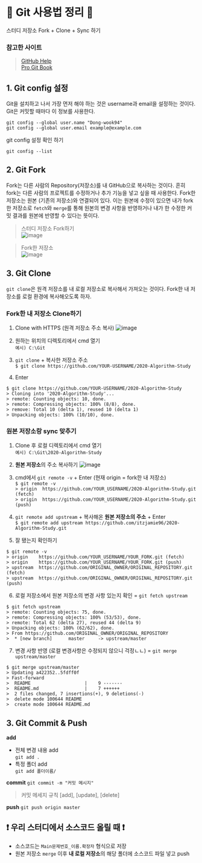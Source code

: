 # :rocket: Git 사용법 정리 :rocket:
스터디 저장소 Fork + Clone + Sync 하기


### 참고한 사이트 
> [GitHub Help](https://help.github.com/en/github)   
> [Pro Git Book](https://git-scm.com/book/en/v2)


## 1. Git config 설정

Git을 설치하고 나서 가장 먼저 해야 하는 것은 username과 email을 설정하는 것이다. Git은 커밋할 때마다 이 정보를 사용한다.

  ```
  git config --global user.name "Dong-wook94"
  git config --global user.email example@example.com
  ```

git config 설정 확인 하기
```
git config --list
```



## 2. Git Fork
Fork는 다른 사람의 Repository(저장소)를 내 GitHub으로 복사하는 것이다. 흔히 fork는 다른 사람의 프로젝트를 수정하거나 추가 기능을 넣고 싶을 때 사용한다. Fork한 저장소는 원본 (기존의 저장소)와 연결되어 있다. 이는 원본에 수정이 있으면 내가 fork한 저장소로 `fetch`와 `merge`를 통해 원본의 변경 사항을 반영하거나 내가 한 수정한 커밋 결과를 원본에 반영할 수 있다는 뜻이다. 

> 스터디 저장소 Fork하기   
![image](https://user-images.githubusercontent.com/53888115/74158015-ad838000-4c5c-11ea-9fba-949af5054164.png)

> Fork한 저장소   
![image](https://user-images.githubusercontent.com/53888115/74160153-52ec2300-4c60-11ea-8ea3-1198e383c570.png)


## 3. Git Clone
`git clone`은 원격 저장소를 내 로컬 저장소로 복사해서 가져오는 것이다. Fork한 내 저장소를 로컬 환경에 복사해오도록 하자. 

### Fork한 내 저장소 Clone하기

1. Clone with HTTPS (원격 저장소 주소 복사)
![image](https://user-images.githubusercontent.com/53888115/74159624-6a76dc00-4c5f-11ea-9288-8be023507ff8.png)

2. 원하는 위치의 디렉토리에서 cmd 열기   
`예시) C:\Git`

3. `git clone` + 복사한 저장소 주소    
`$ git clone https://github.com/YOUR-USERNAME/2020-Algorithm-Study`

4. Enter   
```
$ git clone https://github.com/YOUR-USERNAME/2020-Algorithm-Study   
> Cloning into '2020-Algorithm-Study'...   
> remote: Counting objects: 10, done.   
> remote: Compressing objects: 100% (8/8), done.  
> remove: Total 10 (delta 1), reused 10 (delta 1)   
> Unpacking objects: 100% (10/10), done.
```   


### 원본 저장소랑 sync 맞추기
1. Clone 후 로컬 디렉토리에서 cmd 열기   
`예시) C:\Git\2020-Algorithm-Study`

2. **원본 저장소**의 주소 복사하기
![image](https://user-images.githubusercontent.com/53888115/74162149-8aa89a00-4c63-11ea-8fee-a68869bdd121.png)

3. cmd에서 `git remote -v` + Enter (현재 origin = fork한 내 저장소)   
`$ git remote -v`   
`> origin  https://github.com/YOUR_USERNAME/2020-Algorithm-Study.git (fetch)`   
`> origin  https://github.com/YOUR_USERNAME/2020-Algorithm-Study.git (push)`

4. `git remote add upstream` + 복사해온 **원본 저장소의 주소** + Enter   
`$ git remote add upstream https://github.com/itzjamie96/2020-Algorithm-Study.git`   

5. 잘 됐는지 확인하기
```
$ git remote -v
> origin    https://github.com/YOUR_USERNAME/YOUR_FORK.git (fetch)
> origin    https://github.com/YOUR_USERNAME/YOUR_FORK.git (push)
> upstream  https://github.com/ORIGINAL_OWNER/ORIGINAL_REPOSITORY.git (fetch)
> upstream  https://github.com/ORIGINAL_OWNER/ORIGINAL_REPOSITORY.git (push)
```   

6. 로컬 저장소에서 원본 저장소의 변경 사항 있는지 확인 = `git fetch upstream`   
```
$ git fetch upstream
> remote: Counting objects: 75, done.
> remote: Compressing objects: 100% (53/53), done.
> remote: Total 62 (delta 27), reused 44 (delta 9)
> Unpacking objects: 100% (62/62), done.
> From https://github.com/ORIGINAL_OWNER/ORIGINAL_REPOSITORY
>  * [new branch]      master     -> upstream/master
```   

7. 변경 사항 반영 (로컬 변경사항은 수정되지 않으니 걱정ㄴㄴ) = `git merge upstream/master`
```
$ git merge upstream/master
> Updating a422352..5fdff0f
> Fast-forward
>  README                    |    9 -------
>  README.md                 |    7 ++++++
>  2 files changed, 7 insertions(+), 9 deletions(-)
>  delete mode 100644 README
>  create mode 100644 README.md
```   

## 3. Git Commit & Push
**add**
- 전체 변경 내용 add   
`git add .`       
- 특정 폴더 add   
`git add 폴더이름/`


**commit** 
`git commit -m "커밋 메시지"`
> 커밋 메세지 규칙
> [add], [update], [delete]

**push** 
`git push origin master`

## :exclamation: 우리 스터디에서 소스코드 올릴 때 :exclamation:
- 소스코드는 `Main문제번호_이름.확장자` 형식으로 저장
- 원본 저장소 `merge` 이후 **내 로컬 저장소**의 해당 폴더에 소스코드 파일 넣고 push


